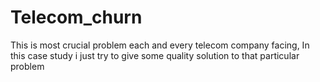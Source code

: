 # Telecom_churn
This is most crucial problem each and every telecom company facing, In this case study i just try to give some quality solution to that particular problem
